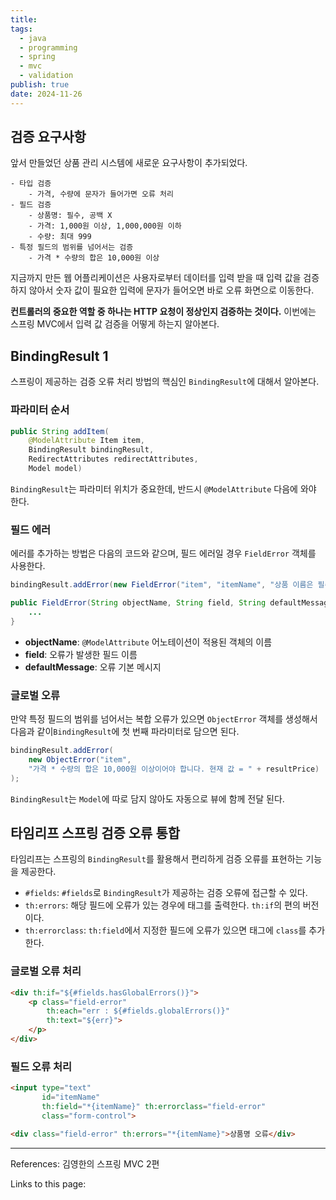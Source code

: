 ```yaml
---
title: 
tags:
  - java
  - programming
  - spring
  - mvc
  - validation
publish: true
date: 2024-11-26
---
```

## 검증 요구사항
앞서 만들었던 상품 관리 시스템에 새로운 요구사항이 추가되었다.

```
- 타입 검증
	- 가격, 수량에 문자가 들어가면 오류 처리
- 필드 검증
	- 상품명: 필수, 공백 X
	- 가격: 1,000원 이상, 1,000,000원 이하
	- 수량: 최대 999
- 특정 필드의 범위를 넘어서는 검증
	- 가격 * 수량의 합은 10,000원 이상
```

지금까지 만든 웹 어플리케이션은 사용자로부터 데이터를 입력 받을 때 입력 값을 검증하지 않아서 숫자 값이 필요한 입력에 문자가 들어오면 바로 오류 화면으로 이동한다.

**컨트롤러의 중요한 역할 중 하나는 HTTP 요청이 정상인지 검증하는 것이다.** 이번에는 스프링 MVC에서 입력 값 검증을 어떻게 하는지 알아본다.

## BindingResult 1
스프링이 제공하는 검증 오류 처리 방법의 핵심인 `BindingResult`에 대해서 알아본다.

### 파라미터 순서

```java
public String addItem(
	@ModelAttribute Item item, 
	BindingResult bindingResult, 
	RedirectAttributes redirectAttributes,  
	Model model)
```

`BindingResult`는 파라미터 위치가 중요한데, 반드시 `@ModelAttribute` 다음에 와야 한다. 

### 필드 에러
에러를 추가하는 방법은 다음의 코드와 같으며, 필드 에러일 경우 `FieldError` 객체를 사용한다.

```java
bindingResult.addError(new FieldError("item", "itemName", "상품 이름은 필수입니다."));
```

```java
public FieldError(String objectName, String field, String defaultMessage) {
	...
}
```

- **objectName**: `@ModelAttribute` 어노테이션이 적용된 객체의 이름
- **field**: 오류가 발생한 필드 이름
- **defaultMessage**: 오류 기본 메시지

### 글로벌 오류

만약 특정 필드의 범위를 넘어서는 복합 오류가 있으면 `ObjectError` 객체를 생성해서 다음과 같이`BindingResult`에 첫 번째 파라미터로 담으면 된다.

```java
bindingResult.addError(
	new ObjectError("item", 
	"가격 * 수량의 합은 10,000원 이상이어야 합니다. 현재 값 = " + resultPrice)
);
```

`BindingResult`는 `Model`에 따로 담지 않아도 자동으로 뷰에 함께 전달 된다.

## 타임리프 스프링 검증 오류 통합
타임리프는 스프링의 `BindingResult`를 활용해서 편리하게 검증 오류를 표현하는 기능을 제공한다.

- `#fields`: `#fields`로 `BindingResult`가 제공하는 검증 오류에 접근할 수 있다.
- `th:errors`: 해당 필드에 오류가 있는 경우에 태그를 출력한다. `th:if`의 편의 버전이다.
- `th:errorclass`: `th:field`에서 지정한 필드에 오류가 있으면 태그에 `class`를 추가한다.

### 글로벌 오류 처리
```html
<div th:if="${#fields.hasGlobalErrors()}">
	<p class="field-error" 
		th:each="err : ${#fields.globalErrors()}" 
		th:text="${err}">
	</p>
</div>
```

### 필드 오류 처리
```html
<input type="text" 
	   id="itemName" 
	   th:field="*{itemName}" th:errorclass="field-error" 
	   class="form-control">

<div class="field-error" th:errors="*{itemName}">상품명 오류</div>
```

---
References: 김영한의 스프링 MVC 2편

Links to this page: 